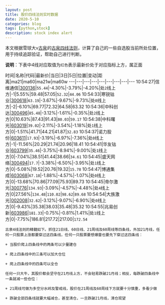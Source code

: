 ```yaml
---
layout: post
title: 股价四线法则实时数据
date: 2020-5-10
categories: blog
tags: [python,stock]
description: stock index alert
---
```



本文根据雪球大v[古泉](https://xueqiu.com/u/7148646888)的[古泉四线法则](https://xueqiu.com/7148646888/130498192)，计算了自己的一些自选股当前所处位置，用于持续追踪验证，帮助自己进行判断。

**说明**：下表中4线对应取值为`红色`表示最新价处于对应指标上方，属正面

时间|名称|代码|最新价|当日|3日|5日|位置|变动|距离|ma21|ma60|ma21w|ma60w
---|---|---|---|---|---|---|---|---
10:54:27|信维通信|[300136](https://xueqiu.com/S/SZ300136)|`55.44`|-4.30%|-3.79%|-4.20%|处`2`线上方|-1|5.55%|59.48|57.05|`52.32`|`44.06`
10:54:33|寒锐钴业|[300618](https://xueqiu.com/S/SZ300618)|`63.19`|-3.67%|-9.67%|-9.73%|处`0`线上方|-2|-6.10%|69.77|72.32|64.58|63.32
10:54:36|中科创达|[300496](https://xueqiu.com/S/SZ300496)|`85.48`|-3.12%|-1.61%|-0.35%|处`2`线上方|0|10.63%|87.43|91.43|`80.03`|`59.17`
10:54:38|中科曙光|[603019](https://xueqiu.com/S/SH603019)|`39.02`|-2.11%|-3.54%|-1.18%|处`1`线上方|0|-1.51%|41.71|44.21|41.87|`32.83`
10:54:37|诺力股份|[603611](https://xueqiu.com/S/SH603611)|`17.93`|-3.19%|-6.97%|-7.36%|处`0`线上方|-1|-11.56%|20.29|21.74|20.96|18.41
10:54:41|华友钴业|[603799](https://xueqiu.com/S/SH603799)|`35.46`|-3.75%|-8.94%|-9.00%|处`1`线上方|0|-7.04%|38.51|41.44|38.66|`34.61`
10:54:45|盛天网络|[300494](https://xueqiu.com/S/SZ300494)|`17.7`|-3.38%|-6.50%|-3.95%|处`1`线上方|0|-5.08%|19.52|20.76|19.32|`15.78`
10:54:47|博通集成|[603068](https://xueqiu.com/S/SH603068)|`67.18`|-1.88%|-4.57%|-1.07%|处`0`线上方|0|-13.68%|70.86|77.09|75.93|89.73
10:54:45|帝尔激光|[300776](https://xueqiu.com/S/SZ300776)|`134.93`|-3.09%|-4.57%|-4.48%|处`4`线上方|0|27.56%|`134.48`|`110.02`|`98.62`|`89.68`
10:54:54|大族激光|[002008](https://xueqiu.com/S/SZ002008)|`32.62`|-3.12%|-9.07%|-6.90%|处`0`线上方|0|-9.43%|35.38|38.03|35.48|35.32
10:54:55|兆易创新|[603986](https://xueqiu.com/S/SH603986)|`181.33`|-0.75%|-0.81%|1.41%|处`1`线上方|0|-7.75%|186.81|217.72|217.00|`172.54`

```
古泉4线法则的精髓如下。抓住21日线、60日线、21周线及60周线等四条线，外加21月线，任何一只股票上涨都要穿过这四条线，任何一只股票要想爆雷也要先下穿过这四条线：

+ 当股价爬上四条线中的两条可以少量建仓

+ 爬上四条线中的三条可以加大仓位

+ 爬上四条线中的四条可以全仓

任何一只大牛，其股价都会坚守在21月线上方，不会轻易跌破21月线；相反，每跌破四条线中一条就减一些仓位：

+ 21周线可做为多空分水岭及警戒线，股价在21周线及60周线下方就要十分慎重，多看少做

+ 跌破全部四条线就要大幅减仓，甚至清仓，一旦跌破21月线，清仓观望
```